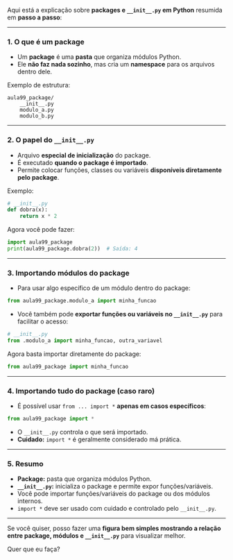 Aqui está a explicação sobre **packages e `__init__.py` em Python** resumida em **passo a passo**:

---

### 1. **O que é um package**

* Um **package** é uma **pasta** que organiza módulos Python.
* Ele **não faz nada sozinho**, mas cria um **namespace** para os arquivos dentro dele.

Exemplo de estrutura:

```
aula99_package/
    __init__.py
    modulo_a.py
    modulo_b.py
```

---

### 2. **O papel do `__init__.py`**

* Arquivo **especial de inicialização** do package.
* É executado **quando o package é importado**.
* Permite colocar funções, classes ou variáveis **disponíveis diretamente pelo package**.

Exemplo:

```python
# __init__.py
def dobra(x):
    return x * 2
```

Agora você pode fazer:

```python
import aula99_package
print(aula99_package.dobra(2))  # Saída: 4
```

---

### 3. **Importando módulos do package**

* Para usar algo específico de um módulo dentro do package:

```python
from aula99_package.modulo_a import minha_funcao
```

* Você também pode **exportar funções ou variáveis no `__init__.py`** para facilitar o acesso:

```python
# __init__.py
from .modulo_a import minha_funcao, outra_variavel
```

Agora basta importar diretamente do package:

```python
from aula99_package import minha_funcao
```

---

### 4. **Importando tudo do package (caso raro)**

* É possível usar `from ... import *` **apenas em casos específicos**:

```python
from aula99_package import *
```

* O `__init__.py` controla o que será importado.
* **Cuidado:** `import *` é geralmente considerado má prática.

---

### 5. **Resumo**

* **Package:** pasta que organiza módulos Python.
* **`__init__.py`:** inicializa o package e permite expor funções/variáveis.
* Você pode importar funções/variáveis do package ou dos módulos internos.
* `import *` deve ser usado com cuidado e controlado pelo `__init__.py`.

---

Se você quiser, posso fazer uma **figura bem simples mostrando a relação entre package, módulos e `__init__.py`** para visualizar melhor.

Quer que eu faça?
